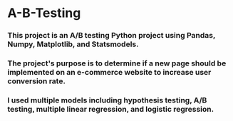 # A-B-Testing
### This project is an A/B testing Python project using Pandas, Numpy, Matplotlib, and Statsmodels.
### The project's purpose is to determine if a new page should be implemented on an e-commerce website to increase user conversion rate.
### I used multiple models including hypothesis testing, A/B testing, multiple linear regression, and logistic regression.
